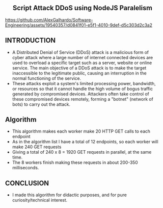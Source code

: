 
<div align="center">
<h2 align="center">Script Attack DDoS using NodeJS Paralelism</h2>
</div>

<https://github.com/AlexGalhardo/Software-Engineering/assets/19540357/d0841f01-e5f1-4010-9def-d5c303d2c3a2>

## INTRODUCTION

- A Distributed Denial of Service (DDoS) attack is a malicious form of cyber attack where a large number of internet connected devices are used to overload a specific target such as a server, website or online service. The main objective of a DDoS attack is to make the target inaccessible to the legitimate public, causing an interruption in the normal functioning of the service.
- These attacks exploit a system's limited processing power, bandwidth, or resources so that it cannot handle the high volume of bogus traffic generated by compromised devices. Attackers often take control of these compromised devices remotely, forming a "botnet" (network of bots) to carry out the attack.

## Algorithm

- This algorithm makes each worker make 20 HTTP GET calls to each endpoint
- As in the algorithm list I have a total of 12 endpoints, so each worker will make 240 GET requests
- Giving a total of 240 x 8 = 1920 GET requests in parallel, at the same time.
- The 8 workers finish making these requests in about 200-350 milliseconds.

## CONCLUSION

- I made this algorithm for didactic purposes, and for pure curiosity/technical interest.
